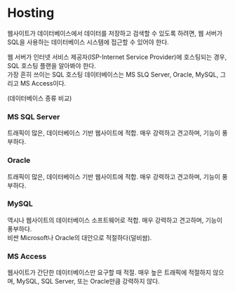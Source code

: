 # Hosting

웹사이트가 데이터베이스에서 데이터를 저장하고 검색할 수 있도록 하려면, 
웹 서버가 SQL을 사용하는 데이터베이스 시스템에 접근할 수 있어야 한다.

웹 서버가 인터넷 서비스 제공자(ISP-Internet Service Provider)에 호스팅되는 경우, SQL 호스팅 플랜을 알아봐야 한다.  
가장 흔히 쓰이는 SQL 호스팅 데이터베이스는 MS SLQ Server, Oracle, MySQL, 그리고 MS Access이다.

(데이터베이스 종류 비교)

### MS SQL Server
트래픽이 많은, 데이터베이스 기반 웹사이트에 적합. 매우 강력하고 견고하며, 기능이 풍부하다.

### Oracle
트래픽이 많은, 데이터베이스 기반 웹사이트에 적합. 매우 강력하고 견고하며, 기능이 풍부하다.

### MySQL
역시나 웹사이트의 데이터베이스 소프트웨어로 적합. 매우 강력하고 견고하며, 기능이 풍부하다.  
비싼 Microsoft나 Oracle의 대안으로 적절하다(덜비쌈).

### MS Access
웹사이트가 간단한 데이터베이스만 요구할 때 적절.
매우 높은 트래픽에 적절하지 않으며, MySQL, SQL Server, 또는 Oracle만큼 강력하지 않다.
